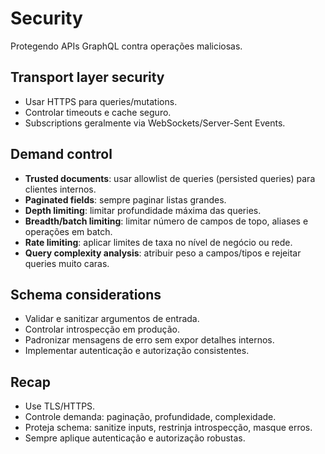 # Security

Protegendo APIs GraphQL contra operações maliciosas.

## Transport layer security

- Usar HTTPS para queries/mutations.
- Controlar timeouts e cache seguro.
- Subscriptions geralmente via WebSockets/Server-Sent Events.

## Demand control

- **Trusted documents**: usar allowlist de queries (persisted queries) para clientes internos.
- **Paginated fields**: sempre paginar listas grandes.
- **Depth limiting**: limitar profundidade máxima das queries.
- **Breadth/batch limiting**: limitar número de campos de topo, aliases e operações em batch.
- **Rate limiting**: aplicar limites de taxa no nível de negócio ou rede.
- **Query complexity analysis**: atribuir peso a campos/tipos e rejeitar queries muito caras.

## Schema considerations

- Validar e sanitizar argumentos de entrada.
- Controlar introspecção em produção.
- Padronizar mensagens de erro sem expor detalhes internos.
- Implementar autenticação e autorização consistentes.

## Recap

- Use TLS/HTTPS.
- Controle demanda: paginação, profundidade, complexidade.
- Proteja schema: sanitize inputs, restrinja introspecção, masque erros.
- Sempre aplique autenticação e autorização robustas.
